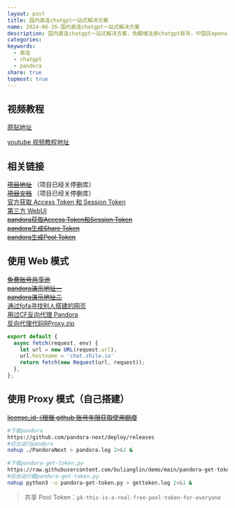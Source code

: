 ```yaml
---  
layout: post  
title: 国内直连chatgpt一站式解决方案  
name: 2024-06-26-国内直连chatgpt一站式解决方案  
description: 国内直连chatgpt一站式解决方案，免翻墙注册chatgpt账号，中国区openai总代理？不！是pandora！国内直连体验湿滑的 chatgpt | chat2api | 支持API调用  
categories:   
keywords:  
  - 直连  
  - chatgpt  
  - pandora  
share: true  
topmost: true  
---  
```

  
## 视频教程  
  
[原贴地址](https://bulianglin.com/archives/pandora.html)  
  
[youtube 视频教程地址](https://youtu.be/IXA6IJY6ZW8)  
  
## 相关链接  
  
~~[项目地址](https://github.com/pandora-next/deploy)~~ （项目已经关停删库）    
~~[项目文档](https://fakeopen.org/PandoraNext)~~ （项目已经关停删库）    
[官方获取 Access Token 和 Session Token](https://chat.openai.com/api/auth/session)    
[第三方 WebUI](https://github.com/Yidadaa/ChatGPT-Next-Web)    
~~[pandora获取Access Token和Session Token](https://ai.fakeopen.com/auth)~~    
~~[pandora生成Share Token](https://ai.fakeopen.com/token)~~    
~~[pandora生成Pool Token](https://ai.fakeopen.com/pool)~~  
  
## 使用 Web 模式  
  
~~[免费账号共享池](https://baipiao.io/chatgpt)~~    
~~[pandora演示地址一](https://chat.oaifree.com)~~    
~~[pandora演示地址二](https://chat1.zhile.io)~~    
[通过fofa寻找别人搭建的网页](https://fofa.info/result?qbase64=Ym9keT0iQ29udGludWUgd2l0aCBBY2Nlc3MgVG9rZW4iICYmIHRpdGxlPSJQYW5kb3JhTmV4dCIgJiYgY291bnRyeT0iQ04i)    
[用过CF反向代理 Pandora](https://cloudflare.com)    
[反向代理代码RProxy.zip](https://bulianglin.com/usr/uploads/2023/12/2305427416.zip)  
  
```javascript  
export default {  
  async fetch(request, env) {  
    let url = new URL(request.url);  
    url.hostname = 'chat.zhile.io'  
    return fetch(new Request(url, request));  
  },  
};  
```  
  
## 使用 Proxy 模式（自己搭建）  
  
~~[license_id（根据 github 账号年限获取使用额度]([https://dash.pandoranext.com)~~  
  
```bash  
#下载pandora  
https://github.com/pandora-next/deploy/releases  
#后台运行pandora  
nohup ./PandoraNext > pandora.log 2>&1 &  
  
#下载pandora-get-token.py  
https://raw.githubusercontent.com/bulianglin/demo/main/pandora-get-token.py  
#后台运行载pandora-get-token.py  
nohup python3 -u pandora-get-token.py > gettoken.log 2>&1 &  
```  
  
> 共享 Pool Token：`pk-this-is-a-real-free-pool-token-for-everyone`  

